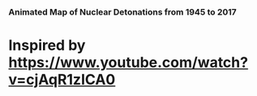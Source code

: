 ### Animated Map of Nuclear Detonations from 1945 to 2017

# Inspired by https://www.youtube.com/watch?v=cjAqR1zICA0

